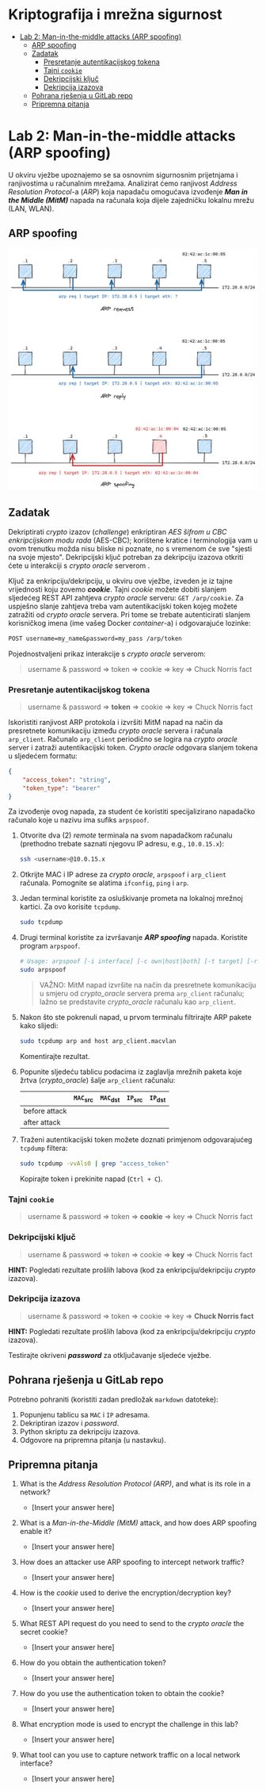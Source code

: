 
# **Kriptografija i mrežna sigurnost** <!-- omit in toc -->

- [Lab 2: Man-in-the-middle attacks (ARP spoofing)](#lab-2-man-in-the-middle-attacks-arp-spoofing)
  - [ARP spoofing](#arp-spoofing)
  - [Zadatak](#zadatak)
    - [Presretanje autentikacijskog tokena](#presretanje-autentikacijskog-tokena)
    - [Tajni `cookie`](#tajni-cookie)
    - [Dekripcijski ključ](#dekripcijski-ključ)
    - [Dekripcija izazova](#dekripcija-izazova)
  - [Pohrana rješenja u GitLab repo](#pohrana-rješenja-u-gitlab-repo)
  - [Pripremna pitanja](#pripremna-pitanja)

# Lab 2: Man-in-the-middle attacks (ARP spoofing)

U okviru vježbe upoznajemo se sa osnovnim sigurnosnim prijetnjama i ranjivostima u računalnim mrežama. Analizirat ćemo ranjivost _Address Resolution Protocol_-a (_ARP_) koja napadaču omogućava izvođenje _**Man in the Middle (MitM)**_ napada na računala koja dijele zajedničku lokalnu mrežu (LAN, WLAN).

## ARP spoofing

<p align="center">
<img src="../img/arp_spoofing.png" width="650px" height="auto"/>
</p>

## Zadatak

Dekriptirati _crypto_ izazov (_challenge_) enkriptiran _AES šifrom u CBC enkripcijskom modu rada_ (AES-CBC); korištene kratice i terminologija vam u ovom trenutku možda nisu bliske ni poznate, no s vremenom će sve "sjesti na svoje mjesto". Dekripcijski ključ potreban za dekripciju izazova otkriti ćete u interakciji s _crypto oracle_ serverom .

Ključ za enkripciju/dekripciju, u okviru ove vježbe, izveden je iz tajne vrijednosti koju zovemo **_cookie_**. Tajni _cookie_ možete dobiti slanjem sljedećeg REST API zahtjeva _crypto oracle_ serveru: `GET /arp/cookie`. Za uspješno slanje zahtjeva treba vam autentikacijski token kojeg možete zatražiti od _crypto oracle_ servera. Pri tome se trebate autenticirati slanjem korisničkog imena (ime vašeg Docker _container_-a) i odgovarajuće lozinke:

```txt
POST username=my_name&password=my_pass /arp/token
```

Pojednostvaljeni prikaz interakcije s _crypto oracle_ serverom:
> username & password ⇒ token ⇒ cookie ⇒ key ⇒ Chuck Norris fact

### Presretanje autentikacijskog tokena

> username & password ⇒ **token** ⇒ cookie ⇒ key ⇒ Chuck Norris fact

Iskoristiti ranjivost ARP protokola i izvršiti MitM napad na način da presretnete komunikaciju između _crypto oracle_ servera i računala `arp_client`. Računalo `arp_client` periodično se logira na _crypto oracle_ server i zatraži autentikacijski token. _Crypto oracle_ odgovara slanjem tokena u sljedećem formatu:

```json
{
    "access_token": "string",
    "token_type": "bearer"
}
```

Za izvođenje ovog napada, za student će koristiti specijalizirano napadačko računalo koje u nazivu ima sufiks `arpspoof`.

1. Otvorite dva (2) _remote_ terminala na svom napadačkom računalu (prethodno trebate saznati njegovu IP adresu, e.g., `10.0.15.x`):

    ```bash
    ssh <username>@10.0.15.x
    ```

2. Otkrijte MAC i IP adrese za _crypto oracle_, `arpspoof` i `arp_client` računala. Pomognite se alatima `ifconfig`, `ping` i `arp`.

3. Jedan terminal koristite za osluškivanje prometa na lokalnoj mrežnoj kartici. Za ovo korisite `tcpdump`.

    ```bash
    sudo tcpdump
    ```

4. Drugi terminal koristite za izvršavanje **_ARP spoofing_** napada. Koristite program `arpspoof`.

    ```bash
    # Usage: arpspoof [-i interface] [-c own|host|both] [-t target] [-r] host
    sudo arpspoof
    ```

    > VAŽNO: MitM napad izvršite na način da presretnete komunikaciju u smjeru od _crypto_oracle_ servera prema `arp_client` računalu; lažno se predstavite _crypto_oracle_ računalu kao `arp_client`.

5. Nakon što ste pokrenuli napad, u prvom terminalu filtrirajte ARP pakete kako slijedi:

    ```bash
    sudo tcpdump arp and host arp_client.macvlan
    ```

    Komentirajte rezultat.

6. Popunite sljedeću tablicu podacima iz zaglavlja mrežnih paketa koje žrtva (_crypto_oracle_) šalje `arp_client` računalu:

    |               | `MAC`<sub>src</sub> | `MAC`<sub>dst</sub> | `IP`<sub>src</sub> | `IP`<sub>dst</sub> |
    | :------------ | :------------------ | :------------------ | :----------------- | :----------------- |
    | before attack |                     |                     |                    |                    |
    | after attack  |                     |                     |                    |                    |

7. Traženi autentikacijski token možete doznati primjenom odgovarajućeg `tcpdump` filtera:

    ```bash
    sudo tcpdump -vvAls0 | grep "access_token"
    ```

    Kopirajte token i prekinite napad (`Ctrl + C`).

### Tajni `cookie`

> username & password ⇒ token ⇒ **cookie** ⇒ key ⇒ Chuck Norris fact

### Dekripcijski ključ

> username & password ⇒ token ⇒ cookie ⇒ **key** ⇒ Chuck Norris fact

**HINT:** Pogledati rezultate prošlih labova (kod za enkripciju/dekripciju _crypto_ izazova).

### Dekripcija izazova

> username & password ⇒ token ⇒ cookie ⇒ key ⇒ **Chuck Norris fact**

**HINT:** Pogledati rezultate prošlih labova (kod za enkripciju/dekripciju _crypto_ izazova).

Testirajte okriveni **_password_** za otključavanje sljedeće vježbe.

## Pohrana rješenja u GitLab repo

Potrebno pohraniti (koristiti zadan predložak `markdown` datoteke):

1. Popunjenu tablicu sa `MAC` i `IP` adresama.
2. Dekriptiran izazov i _password_.
3. Python skriptu za dekripciju izazova.
4. Odgovore na pripremna pitanja (u nastavku).

## Pripremna pitanja

1. What is the _Address Resolution Protocol (ARP)_, and what is its role in a network?
    - [Insert your answer here]
  
2. What is a _Man-in-the-Middle (MitM)_ attack, and how does ARP spoofing enable it?
   - [Insert your answer here]

3. How does an attacker use ARP spoofing to intercept network traffic?
   - [Insert your answer here]
  
4. How is the _cookie_ used to derive the encryption/decryption key?
   - [Insert your answer here]

5. What REST API request do you need to send to the _crypto oracle_ the secret cookie?
   - [Insert your answer here]
  
6. How do you obtain the authentication token?
   - [Insert your answer here]
  
7. How do you use the authentication token to obtain the cookie?
   - [Insert your answer here]

8. What encryption mode is used to encrypt the challenge in this lab?
   - [Insert your answer here]

9. What tool can you use to capture network traffic on a local network interface?
    - [Insert your answer here]


